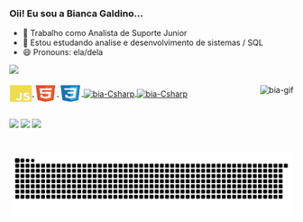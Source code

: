 ### Oii! Eu sou a Bianca Galdino...

- 🔭 Trabalho como Analista de Suporte Junior
- 🌱 Estou estudando analise e desenvolvimento de sistemas / SQL
- 😄 Pronouns: ela/dela

 <div>
  <a href="https://github.com/biancagaldino">
  <img height="180em" src="https://github-readme-stats.vercel.app/api?username=biancagaldino&show_icons=true&theme=radical&include_all_commits=true&count_private=true"/>
</div>
  
<div style="display: inline_block"><br>
  <img align="center" alt="bia-Js" height="30" width="40" src="https://raw.githubusercontent.com/devicons/devicon/master/icons/javascript/javascript-plain.svg">
  <img align="center" alt="bia-HTML" height="30" width="40" src="https://raw.githubusercontent.com/devicons/devicon/master/icons/html5/html5-original.svg">
  <img align="center" alt="bia-CSS" height="30" width="40" src="https://raw.githubusercontent.com/devicons/devicon/master/icons/css3/css3-original.svg">
  <img align="center" alt="bia-Csharp" height="30" width="40" src="https://cdn.jsdelivr.net/gh/devicons/devicon/icons/postgresql/postgresql-plain-wordmark.svg">
  <img align="center" alt="bia-Csharp" height="30" width="40" src="https://cdn.jsdelivr.net/gh/devicons/devicon/icons/oracle/oracle-original.svg">
  <img height= "120px" align="right" alt="bia-gif" src="https://i.picasion.com/pic91/6e7dbd34a784e3c6fd18dc9b35eae70b.gif">
</div>

  ##

<div> 
 <a href="https://discord.com/channels/biag#4666" target="_blank"><img src="https://img.shields.io/badge/Discord-7289DA?style=for-the-badge&logo=discord&logoColor=white" target="_blank"></a> 
  <a href = "https://mail.google.com/mail/u/4/#inbox?compose=new"><img src="https://img.shields.io/badge/-Gmail-%23333?style=for-the-badge&logo=gmail&logoColor=white" target="_blank"></a>
  <a href= "https://www.linkedin.com/in/bianca-galdino-2452261b2/" target="_blank"><img src="https://img.shields.io/badge/-LinkedIn-%230077B5?style=for-the-badge&logo=linkedin&logoColor=white" target="_blank"></a> 
 
  ![Snake animation](https://github.com/biancagaldino/biancagaldino/blob/output/github-contribution-grid-snake.svg)
</div>
